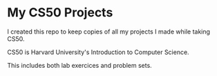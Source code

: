# My CS50 Projects

I created this repo to keep copies of all my projects I made while taking CS50.

CS50 is Harvard University's Introduction to Computer Science.

This includes both lab exercices and problem sets.
